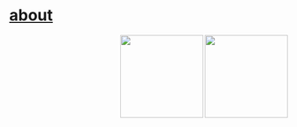 <h1> <a href="https://wowozela.neocities.org/"> about </a></h1>
 <img src="https://i.ibb.co/vw6fzkq/pony-town-single-taken-gamer-trot-blush-blinking-padded-4x.gif" width="150px" align="right">
 
  <img src="https://i.ibb.co/RPMNyv3/pony-town-benny-trot-blinking-padded-4x.gif" width="150px" align="right"> 

